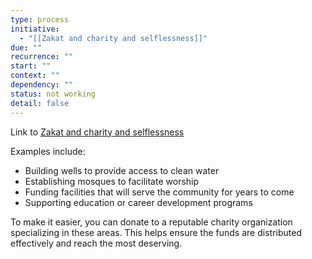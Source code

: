 ```yaml
---
type: process
initiative:
  - "[[Zakat and charity and selflessness]]"
due: ""
recurrence: ""
start: ""
context: ""
dependency: ""
status: not working
detail: false
---
```


Link to [Zakat and charity and selflessness](Initiatives/worship/Zakat%20and%20charity%20and%20selflessness.md)

Examples include:

* Building wells to provide access to clean water
* Establishing mosques to facilitate worship
* Funding facilities that will serve the community for years to come
* Supporting education or career development programs

To make it easier, you can donate to a reputable charity organization specializing in these areas. This helps ensure the funds are distributed effectively and reach the most deserving.
